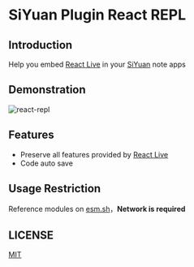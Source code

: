# SiYuan Plugin React REPL

## Introduction

Help you embed [React Live](https://github.com/FormidableLabs/react-live) in your [SiYuan](https://github.com/siyuan-note/siyuan) note apps

## Demonstration

![react-repl](https://user-images.githubusercontent.com/41723543/233892433-ee8d55c1-9694-4e7a-bc78-13203fffde12.gif)

## Features 

* Preserve all features provided by [React Live](https://github.com/FormidableLabs/react-live)
* Code auto save

## Usage Restriction

Reference modules on [esm.sh](https://esm.sh)，**Network is required**

## LICENSE

[MIT](./LICENSE)

